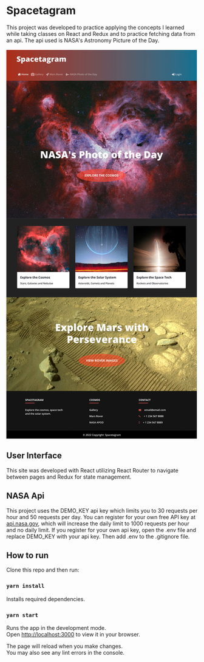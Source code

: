 # Spacetagram

This project was developed to practice applying the concepts I learned while taking classes on React and Redux and to practice fetching data from an api. The api used is NASA's Astronomy Picture of the Day.\
\
![Homepage Screenshot](public/assets/images/spacetagram-screenshot.jpg)

## User Interface

This site was developed with React utilizing React Router to navigate between pages and Redux for state management.

## NASA Api

This project uses the DEMO_KEY api key which limits you to 30 requests per hour and 50 requests per day. You can register for your own free API key at [api.nasa.gov](https://api.nasa.gov/), which will increase the daily limit to 1000 requests per hour and no daily limit. If you register for your own api key, open the .env file and replace DEMO_KEY with your api key. Then add .env to the .gitignore file.

## How to run

Clone this repo and then run:

### `yarn install`

Installs required dependencies.

### `yarn start`

Runs the app in the development mode.\
Open [http://localhost:3000](http://localhost:3000) to view it in your browser.

The page will reload when you make changes.\
You may also see any lint errors in the console.
